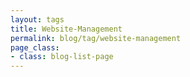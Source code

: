 ```yaml
---
layout: tags
title: Website-Management
permalink: blog/tag/website-management
page_class:
- class: blog-list-page
---
```

